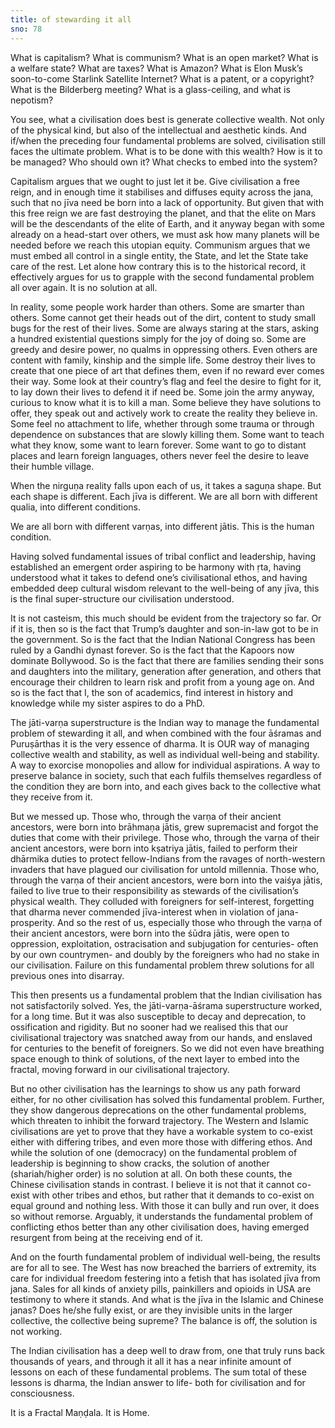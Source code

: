 ```yaml
---
title: of stewarding it all
sno: 78
---
```


What is capitalism? What is communism? What is an open market? What is a welfare state? What are taxes? What is Amazon? What is Elon Musk’s soon-to-come Starlink Satellite Internet? What is a patent, or a copyright? What is the Bilderberg meeting? What is a glass-ceiling, and what is nepotism?

You see, what a civilisation does best is generate collective wealth. Not only of the physical kind, but also of the intellectual and aesthetic kinds. And if/when the preceding four fundamental problems are solved, civilisation still faces the ultimate problem. What is to be done with this wealth? How is it to be managed? Who should own it? What checks to embed into the system?

Capitalism argues that we ought to just let it be. Give civilisation a free reign, and in enough time it stabilises and diffuses equity across the jana, such that no jīva need be born into a lack of opportunity. But given that with this free reign we are fast destroying the planet, and that the elite on Mars will be the descendants of the elite of Earth, and it anyway began with some already on a head-start over others, we must ask how many planets will be needed before we reach this utopian equity. Communism argues that we must embed all control in a single entity, the State, and let the State take care of the rest. Let alone how contrary this is to the historical record, it effectively argues for us to grapple with the second fundamental problem all over again. It is no solution at all.

In reality, some people work harder than others. Some are smarter than others. Some cannot get their heads out of the dirt, content to study small bugs for the rest of their lives. Some are always staring at the stars, asking a hundred existential questions simply for the joy of doing so. Some are greedy and desire power, no qualms in oppressing others. Even others are content with family, kinship and the simple life. Some destroy their lives to create that one piece of art that defines them, even if no reward ever comes their way. Some look at their country’s flag and feel the desire to fight for it, to lay down their lives to defend it if need be. Some join the army anyway, curious to know what it is to kill a man. Some believe they have solutions to offer, they speak out and actively work to create the reality they believe in. Some feel no attachment to life, whether through some trauma or through dependence on substances that are slowly killing them. Some want to teach what they know, some want to learn forever. Some want to go to distant places and learn foreign languages, others never feel the desire to leave their humble village.

When the nirguṇa reality falls upon each of us, it takes a saguṇa shape. But each shape is different. Each jīva is different. We are all born with different qualia, into different conditions.

We are all born with different varṇas, into different jātis. This is the human condition.

Having solved fundamental issues of tribal conflict and leadership, having established an emergent order aspiring to be harmony with ṛta, having understood what it takes to defend one’s civilisational ethos, and having embedded deep cultural wisdom relevant to the well-being of any jīva, this is the final super-structure our civilisation understood.

It is not casteism, this much should be evident from the trajectory so far. Or if it is, then so is the fact that Trump’s daughter and son-in-law got to be in the government. So is the fact that the Indian National Congress has been ruled by a Gandhi dynast forever. So is the fact that the Kapoors now dominate Bollywood. So is the fact that there are families sending their sons and daughters into the military, generation after generation, and others that encourage their children to learn risk and profit from a young age on. And so is the fact that I, the son of academics, find interest in history and knowledge while my sister aspires to do a PhD.

The jāti-varṇa superstructure is the Indian way to manage the fundamental problem of stewarding it all, and when combined with the four āśramas and Puruṣārthas it is the very essence of dharma. It is OUR way of managing collective wealth and stability, as well as individual well-being and stability. A way to exorcise monopolies and allow for individual aspirations. A way to preserve balance in society, such that each fulfils themselves regardless of the condition they are born into, and each gives back to the collective what they receive from it.

But we messed up. Those who, through the varṇa of their ancient ancestors, were born into brāhmaṇa jātis, grew supremacist and forgot the duties that come with their privilege. Those who, through the varṇa of their ancient ancestors, were born into kṣatriya jātis, failed to perform their dhārmika duties to protect fellow-Indians from the ravages of north-western invaders that have plagued our civilisation for untold millennia. Those who, through the varṇa of their ancient ancestors, were born into the vaiśya jātis, failed to live true to their responsibility as stewards of the civilisation’s physical wealth. They colluded with foreigners for self-interest, forgetting that dharma never commended jīva-interest when in violation of jana-prosperity. And so the rest of us, especially those who through the varṇa of their ancient ancestors, were born into the śūdra jātis, were open to oppression, exploitation, ostracisation and subjugation for centuries- often by our own countrymen- and doubly by the foreigners who had no stake in our civilisation. Failure on this fundamental problem threw solutions for all previous ones into disarray.

This then presents us a fundamental problem that the Indian civilisation has not satisfactorily solved. Yes, the jāti-varṇa-āśrama superstructure worked, for a long time. But it was also susceptible to decay and deprecation, to ossification and rigidity. But no sooner had we realised this that our civilisational trajectory was snatched away from our hands, and enslaved for centuries to the benefit of foreigners. So we did not even have breathing space enough to think of solutions, of the next layer to embed into the fractal, moving forward in our civilisational trajectory.

But no other civilisation has the learnings to show us any path forward either, for no other civilisation has solved this fundamental problem. Further, they show dangerous deprecations on the other fundamental problems, which threaten to inhibit the forward trajectory. The Western and Islamic civilisations are yet to prove that they have a workable system to co-exist either with differing tribes, and even more those with differing ethos. And while the solution of one (democracy) on the fundamental problem of leadership is beginning to show cracks, the solution of another (shariah/higher order) is no solution at all. On both these counts, the Chinese civilisation stands in contrast. I believe it is not that it cannot co-exist with other tribes and ethos, but rather that it demands to co-exist on equal ground and nothing less. With those it can bully and run over, it does so without remorse. Arguably, it understands the fundamental problem of conflicting ethos better than any other civilisation does, having emerged resurgent from being at the receiving end of it.

And on the fourth fundamental problem of individual well-being, the results are for all to see. The West has now breached the barriers of extremity, its care for individual freedom festering into a fetish that has isolated jīva from jana. Sales for all kinds of anxiety pills, painkillers and opioids in USA are testimony to where it stands. And what is the jīva in the Islamic and Chinese janas? Does he/she fully exist, or are they invisible units in the larger collective, the collective being supreme? The balance is off, the solution is not working.

The Indian civilisation has a deep well to draw from, one that truly runs back thousands of years, and through it all it has a near infinite amount of lessons on each of these fundamental problems. The sum total of these lessons is dharma, the Indian answer to life- both for civilisation and for consciousness.

It is a Fractal Maṇḍala. It is Home.